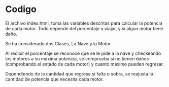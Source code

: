 # Codigo
El archivo index.html, toma las variables descritas para calcular la potencia de cada motor. 
Todo depende del porcentaje a viajar, y si algun motor tiene daño.

Se ha considerado dos Clases, La Nave y la Motor.

Al recibir el porcentaje se reconoce que se le pide a la nave y checkeando los motores a su máxima potencia, se comprueba si no tienen daños (comprobando el estado de cada motor) y cuanto máximo pueden regresar.

Dependiendo de la cantidad que regresa si falta o sobra, se reajusta la cantidad de potencia que necesita cada motor.
